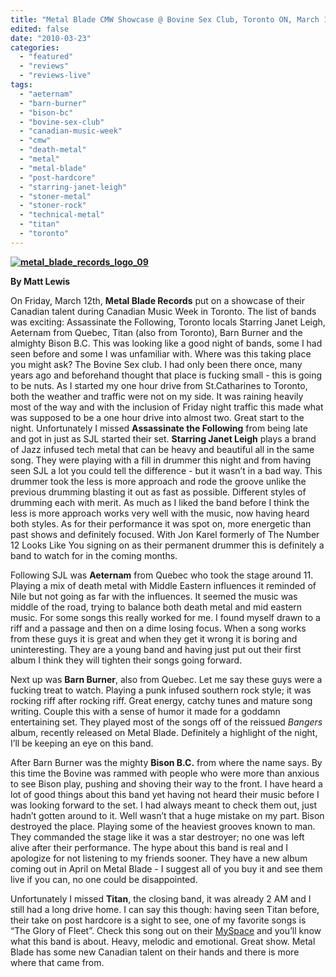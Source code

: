 ```yaml
---
title: "Metal Blade CMW Showcase @ Bovine Sex Club, Toronto ON, March 12, 2010"
edited: false
date: "2010-03-23"
categories:
  - "featured"
  - "reviews"
  - "reviews-live"
tags:
  - "aeternam"
  - "barn-burner"
  - "bison-bc"
  - "bovine-sex-club"
  - "canadian-music-week"
  - "cmw"
  - "death-metal"
  - "metal"
  - "metal-blade"
  - "post-hardcore"
  - "starring-janet-leigh"
  - "stoner-metal"
  - "stoner-rock"
  - "technical-metal"
  - "titan"
  - "toronto"
---
```


**[![metal_blade_records_logo_09](http://www.hellbound.ca/wp-content/uploads/2010/03/metal_blade_records_logo_09.jpg "metal_blade_records_logo_09")](http://www.hellbound.ca/wp-content/uploads/2010/03/metal_blade_records_logo_09.jpg)**

**By Matt Lewis**

On Friday, March 12th, **Metal Blade Records** put on a showcase of their Canadian talent during Canadian Music Week in Toronto. The list of bands was exciting: Assassinate the Following, Toronto locals Starring Janet Leigh, Aeternam from Quebec, Titan (also from Toronto), Barn Burner and the almighty Bison B.C. This was looking like a good night of bands, some I had seen before and some I was unfamiliar with. Where was this taking place you might ask? The Bovine Sex club. I had only been there once, many years ago and beforehand thought that place is fucking small - this is going to be nuts. As I started my one hour drive from St.Catharines to Toronto, both the weather and traffic were not on my side. It was raining heavily most of the way and with the inclusion of Friday night traffic this made what was supposed to be a one hour drive into almost two. Great start to the night. Unfortunately I missed **Assassinate the Following** from being late and got in just as SJL started their set. **Starring Janet Leigh** plays a brand of Jazz infused tech metal that can be heavy and beautiful all in the same song. They were playing with a fill in drummer this night and from having seen SJL a lot you could tell the difference - but it wasn’t in a bad way. This drummer took the less is more approach and rode the groove unlike the previous drumming blasting it out as fast as possible. Different styles of drumming each with merit. As much as I liked the band before I think the less is more approach works very well with the music, now having heard both styles. As for their performance it was spot on, more energetic than past shows and definitely focused. With Jon Karel formerly of The Number 12 Looks Like You signing on as their permanent drummer this is definitely a band to watch for in the coming months.

Following SJL was **Aeternam** from Quebec who took the stage around 11. Playing a mix of death metal with Middle Eastern influences it reminded of Nile but not going as far with the influences. It seemed the music was middle of the road, trying to balance both death metal and mid eastern music. For some songs this really worked for me. I found myself drawn to a riff and a passage and then on a dime losing focus. When a song works from these guys it is great and when they get it wrong it is boring and uninteresting. They are a young band and having just put out their first album I think they will tighten their songs going forward.

Next up was **Barn Burner**, also from Quebec. Let me say these guys were a fucking treat to watch. Playing a punk infused southern rock style; it was rocking riff after rocking riff. Great energy, catchy tunes and mature song writing. Couple this with a sense of humor it made for a goddamn entertaining set. They played most of the songs off of the reissued _Bangers_ album, recently released on Metal Blade. Definitely a highlight of the night, I’ll be keeping an eye on this band.

After Barn Burner was the mighty **Bison B.C.** from where the name says. By this time the Bovine was rammed with people who were more than anxious to see Bison play, pushing and shoving their way to the front. I have heard a lot of good things about this band yet having not heard their music before I was looking forward to the set. I had always meant to check them out, just hadn’t gotten around to it. Well wasn’t that a huge mistake on my part. Bison destroyed the place. Playing some of the heaviest grooves known to man. They commanded the stage like it was a star destroyer; no one was left alive after their performance. The hype about this band is real and I apologize for not listening to my friends sooner. They have a new album coming out in April on Metal Blade - I suggest all of you buy it and see them live if you can, no one could be disappointed.

Unfortunately I missed **Titan**, the closing band, it was already 2 AM and I still had a long drive home. I can say this though: having seen Titan before, their take on post hardcore is a sight to see, one of my favorite songs is “The Glory of Fleet”. Check this song out on their [MySpace](http://www.myspace.com/titanslays) and you’ll know what this band is about. Heavy, melodic and emotional. Great show. Metal Blade has some new Canadian talent on their hands and there is more where that came from.
